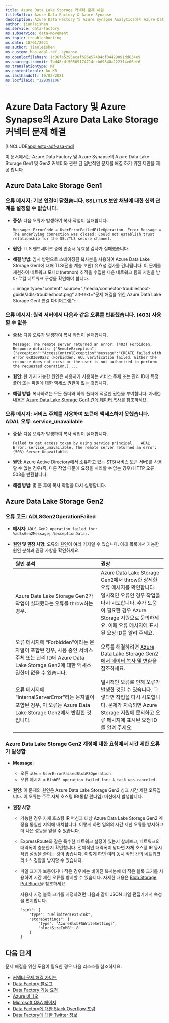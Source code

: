 ```yaml
---
title: Azure Data Lake Storage 커넥터 문제 해결
titleSuffix: Azure Data Factory & Azure Synapse
description: Azure Data Factory 및 Azure Synapse Analytics에서 Azure Data Lake Storage Gen1 및 Gen2 커넥터를 사용 하 여 문제를 해결 하는 방법에 대해 알아봅니다.
author: jianleishen
ms.service: data-factory
ms.subservice: data-movement
ms.topic: troubleshooting
ms.date: 10/01/2021
ms.author: jianleishen
ms.custom: has-adal-ref, synapse
ms.openlocfilehash: 1c36fa5295acafb96e57484cf34429091dd634e9
ms.sourcegitcommit: 7bd48cdf50509174714ecb69848a222314e06ef6
ms.translationtype: MT
ms.contentlocale: ko-KR
ms.lasthandoff: 10/02/2021
ms.locfileid: "129391106"
---
```

# <a name="troubleshoot-the-azure-data-lake-storage-connectors-in-azure-data-factory-and-azure-synapse"></a>Azure Data Factory 및 Azure Synapse의 Azure Data Lake Storage 커넥터 문제 해결

[!INCLUDE[appliesto-adf-asa-md](includes/appliesto-adf-asa-md.md)]

이 문서에서는 Azure Data Factory 및 Azure Synapse의 Azure Data Lake Storage Gen1 및 Gen2 커넥터와 관련 된 일반적인 문제를 해결 하기 위한 제안을 제공 합니다.

## <a name="azure-data-lake-storage-gen1"></a>Azure Data Lake Storage Gen1

### <a name="error-message-the-underlying-connection-was-closed-could-not-establish-trust-relationship-for-the-ssltls-secure-channel"></a>오류 메시지: 기본 연결이 닫혔습니다. SSL/TLS 보안 채널에 대한 신뢰 관계를 설정할 수 없습니다.

- **증상**: 다음 오류가 발생하여 복사 작업이 실패합니다. 

    `Message: ErrorCode = UserErrorFailedFileOperation, Error Message = The underlying connection was closed: Could not establish trust relationship for the SSL/TLS secure channel.`

- **원인**: TLS 핸드셰이크 중에 인증서 유효성 검사가 실패했습니다.

- **해결 방법**: 임시 방편으로 스테이징된 복사본을 사용하여 Azure Data Lake Storage Gen1에 대해 TLS(전송 계층 보안) 유효성 검사를 건너뜁니다. 이 문제를 재현하여 네트워크 모니터(netmon) 추적을 수집한 다음 네트워크 팀의 지원을 받아 로컬 네트워크 구성을 확인해야 합니다.

    :::image type="content" source="./media/connector-troubleshoot-guide/adls-troubleshoot.png" alt-text="문제 해결을 위한 Azure Data Lake Storage Gen1 연결 다이어그램.":::


### <a name="error-message-the-remote-server-returned-an-error-403-forbidden"></a>오류 메시지: 원격 서버에서 다음과 같은 오류를 반환했습니다. (403) 사용할 수 없음

- **증상**: 다음 오류가 발생하여 복사 작업이 실패합니다. 

   `Message: The remote server returned an error: (403) Forbidden.   
    Response details: {"RemoteException":{"exception":"AccessControlException""message":"CREATE failed with error 0x83090aa2 (Forbidden. ACL verification failed. Either the resource does not exist or the user is not authorized to perform the requested operation.)....`

- **원인**: 한 가지 가능한 원인은 사용자가 사용하는 서비스 주체 또는 관리 ID에 특정 폴더 또는 파일에 대한 액세스 권한이 없는 것입니다.

- **해결 방법**: 복사하려는 모든 폴더와 하위 폴더에 적절한 권한을 부여합니다. 자세한 내용은 [Azure Data Lake Storage Gen1 간에 데이터 복사](connector-azure-data-lake-store.md#linked-service-properties)를 참조하세요.

### <a name="error-message-failed-to-get-access-token-by-using-service-principal-adal-error-service_unavailable"></a>오류 메시지: 서비스 주체를 사용하여 토큰에 액세스하지 못했습니다. ADAL 오류: service_unavailable

- **증상**: 다음 오류가 발생하여 복사 작업이 실패합니다.

    `Failed to get access token by using service principal.  
    ADAL Error: service_unavailable, The remote server returned an error: (503) Server Unavailable.`

- **원인**: Azure Active Directory에서 소유하고 있는 STS(서비스 토큰 서버)를 사용할 수 없는 경우(즉, 다른 작업 때문에 요청을 처리할 수 없는 경우) HTTP 오류 503을 반환합니다. 

- **해결 방법**: 몇 분 후에 복사 작업을 다시 실행합니다.

## <a name="azure-data-lake-storage-gen2"></a>Azure Data Lake Storage Gen2

### <a name="error-code-adlsgen2operationfailed"></a>오류 코드: ADLSGen2OperationFailed

- **메시지**: `ADLS Gen2 operation failed for: %adlsGen2Message;.%exceptionData;.`

- **원인 및 권장 사항**: 오류의 원인이 여러 가지일 수 있습니다. 아래 목록에서 가능한 원인 분석과 권장 사항을 확인하세요.

  | 원인 분석                                               | 권장                                               |
  | :----------------------------------------------------------- | :----------------------------------------------------------- |
  | Azure Data Lake Storage Gen2가 작업이 실패했다는 오류를 throw하는 경우.| Azure Data Lake Storage Gen2에서 throw한 상세한 오류 메시지를 확인합니다. 일시적인 오류인 경우 작업을 다시 시도합니다. 추가 도움이 필요한 경우 Azure Storage 지원으로 문의하세요. 이때 오류 메시지에 표시된 요청 ID를 알려 주세요. |
  | 오류 메시지에 “Forbidden”이라는 문자열이 포함된 경우, 사용 중인 서비스 주체 또는 관리 ID에 Azure Data Lake Storage Gen2에 대한 액세스 권한이 없을 수 있습니다. | 오류를 해결하려면 [Azure Data Lake Storage Gen2에서 데이터 복사 및 변환](./connector-azure-data-lake-storage.md#service-principal-authentication)을 참조하세요. |
  | 오류 메시지에 “InternalServerError”라는 문자열이 포함된 경우, 이 오류는 Azure Data Lake Storage Gen2에서 반환한 것입니다. | 일시적인 오류로 인해 오류가 발생한 것일 수 있습니다. 그렇다면 작업을 다시 시도합니다. 문제가 지속되면 Azure Storage 지원에 문의하고 오류 메시지에 표시된 요청 ID를 알려 주세요. |

### <a name="request-to-azure-data-lake-storage-gen2-account-caused-a-timeout-error"></a>Azure Data Lake Storage Gen2 계정에 대한 요청에서 시간 제한 오류가 발생함

- **Message**: 
  * 오류 코드 = `UserErrorFailedBlobFSOperation`
  * 오류 메시지 = `BlobFS operation failed for: A task was canceled.`

- **원인**: 이 문제의 원인은 Azure Data Lake Storage Gen2 싱크 시간 제한 오류입니다. 이 오류는 주로 자체 호스팅 IR(통합 런타임) 머신에서 발생합니다.

- **권장 사항**: 

    - 가능한 경우 자체 호스팅 IR 머신과 대상 Azure Data Lake Storage Gen2 계정을 동일한 지역에 배치합니다. 이렇게 하면 임의의 시간 제한 오류를 방지하고 더 나은 성능을 얻을 수 있습니다.

    - ExpressRoute와 같은 특수한 네트워크 설정이 있는지 살펴보고, 네트워크의 대역폭이 충분한지 확인합니다. 전체적인 대역폭이 낮다면 자체 호스팅 IR 동시 작업 설정을 줄이는 것이 좋습니다. 이렇게 하면 여러 동시 작업 간의 네트워크 리소스 경합을 방지할 수 있습니다.

    - 파일 크기가 보통이거나 작은 경우에는 비이진 복사본에 더 작은 블록 크기를 사용하여 시간 제한 오류를 방지할 수 있습니다. 자세한 내용은 [Blob Storage Put Block](/rest/api/storageservices/put-block)을 참조하세요.

       사용자 지정 블록 크기를 지정하려면 다음과 같이 JSON 파일 편집기에서 속성을 편지합니다.
    
        ```
        "sink": {
            "type": "DelimitedTextSink",
            "storeSettings": {
                "type": "AzureBlobFSWriteSettings",
                "blockSizeInMB": 8
            }
        }
        ```

## <a name="next-steps"></a>다음 단계

문제 해결을 위한 도움이 필요한 경우 다음 리소스를 참조하세요.

- [커넥터 문제 해결 가이드](connector-troubleshoot-guide.md)
- [Data Factory 블로그](https://azure.microsoft.com/blog/tag/azure-data-factory/)
- [Data Factory 기능 요청](/answers/topics/azure-data-factory.html)
- [Azure 비디오](https://azure.microsoft.com/resources/videos/index/?sort=newest&services=data-factory)
- [Microsoft Q&A 페이지](/answers/topics/azure-data-factory.html)
- [Data Factory에 대한 Stack Overflow 포럼](https://stackoverflow.com/questions/tagged/azure-data-factory)
- [Data Factory에 대한 Twitter 정보](https://twitter.com/hashtag/DataFactory)
